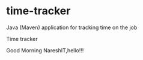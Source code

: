 # time-tracker
Java (Maven) application for tracking time on the job

Time tracker

Good Morning NareshIT,hello!!!
